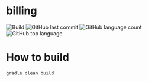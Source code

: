 # billing
![Build](https://github.com/trevorism/billing/actions/workflows/deploy.yml/badge.svg)
![GitHub last commit](https://img.shields.io/github/last-commit/trevorism/billing)
![GitHub language count](https://img.shields.io/github/languages/count/trevorism/billing)
![GitHub top language](https://img.shields.io/github/languages/top/trevorism/billing)

# How to build
`gradle clean build`
